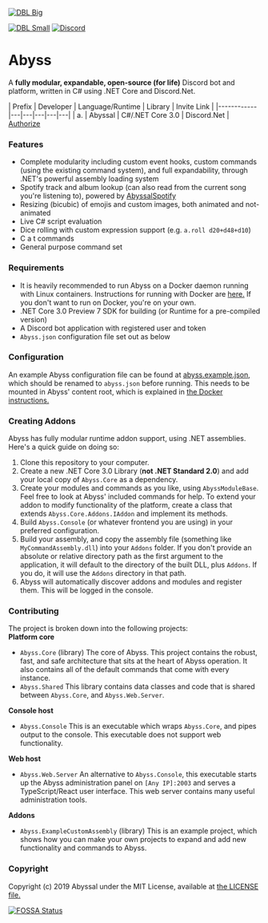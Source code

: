 [![DBL Big](https://discordbots.org/api/widget/532099058941034498.svg)](https://discordbots.org/bot/532099058941034498)   
 
[![DBL Small](https://discordbots.org/api/widget/owner/532099058941034498.svg)](https://discordbots.org/bot/532099058941034498) [![Discord](https://img.shields.io/discord/598437365891203072?style=flat-square)](https://discord.gg/RsRps9M)
# Abyss

A **fully modular, expandable, open-source (for life)** Discord bot and platform, written in C# using .NET Core and Discord.Net.  
  
| Prefix | Developer | Language/Runtime | Library | Invite Link |
|------------|---|---|---|---|---|
| a. | Abyssal | C#/.NET Core 3.0 | Discord.Net | [Authorize](https://discordapp.com/api/oauth2/authorize?client_id=532099058941034498&permissions=0&scope=bot)
  
### Features
- Complete modularity including custom event hooks, custom commands (using the existing command system), and full expandability, through .NET's powerful assembly loading system   
- Spotify track and album lookup (can also read from the current song you're listening to), powered by [AbyssalSpotify](http://github.com/abyssal/AbyssalSpotify)  
- Resizing (bicubic) of emojis and custom images, both animated and not-animated  
- Live C# script evaluation  
- Dice rolling with custom expression support (e.g. `a.roll d20+d48+d10`)  
- C a t commands  
- General purpose command set

  
### Requirements
- It is heavily recommended to run Abyss on a Docker daemon running with Linux containers. Instructions for running with Docker are [here.](DOCKER.md) If you don't want to run on Docker, you're on your own.
- .NET Core 3.0 Preview 7 SDK for building (or Runtime for a pre-compiled version)
- A Discord bot application with registered user and token
- `Abyss.json` configuration file set out as below

### Configuration
An example Abyss configuration file can be found at [abyss.example.json](https://github.com/abyssal/Abyss/blob/master/abyss.example.json), which should be renamed to `abyss.json` before running. This needs to be mounted in Abyss' content root, which is explained in [the Docker instructions.](DOCKER.md)
  
### Creating Addons
Abyss has fully modular runtime addon support, using .NET assemblies. Here's a quick guide on doing so:
1) Clone this repository to your computer.
2) Create a new .NET Core 3.0 Library (**not .NET Standard 2.0**) and add your local copy of `Abyss.Core` as a dependency.
3) Create your modules and commands as you like, using `AbyssModuleBase`. Feel free to look at Abyss' included commands for help. To extend your addon to modify functionality of the platform, create a class that extends `Abyss.Core.Addons.IAddon` and implement its methods.
4) Build `Abyss.Console` (or whatever frontend you are using) in your preferred configuration.
5) Build your assembly, and copy the assembly file (something like `MyCommandAssembly.dll`) into your `Addons` folder. If you don't provide an absolute or relative directory path as the first argument to the application, it will default to the directory of the built DLL, plus `Addons`. If you do, it will use the `Addons` directory in that path.
6) Abyss will automatically discover addons and modules and register them. This will be logged in the console.


### Contributing
The project is broken down into the following projects:     
**Platform core** 
- `Abyss.Core` (library) The core of Abyss. This project contains the robust, fast, and safe architecture that sits at the heart of Abyss operation. It also contains all of the default commands that come with every instance.  
- `Abyss.Shared` This library contains data classes and code that is shared between `Abyss.Core`, and `Abyss.Web.Server`.  

**Console host**  
- `Abyss.Console` This is an executable which wraps `Abyss.Core`, and pipes output to the console. This executable does not support web functionality.  

**Web host**  
- `Abyss.Web.Server` An alternative to `Abyss.Console`, this executable starts up the Abyss administration panel on `[Any IP]:2003` and serves a TypeScript/React user interface. This web server contains many useful administration tools.   

**Addons**  
- `Abyss.ExampleCustomAssembly` (library) This is an example project, which shows how you can make your own projects to expand and add new functionality and commands to Abyss.  

### Copyright
Copyright (c) 2019 Abyssal under the MIT License, available at [the LICENSE file.](LICENSE.md)  
  
[![FOSSA Status](https://app.fossa.com/api/projects/git%2Bgithub.com%2Fabyssal512%2FAbyss.svg?type=large)](https://app.fossa.com/projects/git%2Bgithub.com%2Fabyssal512%2FAbyss?ref=badge_large)
